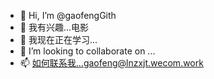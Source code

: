 - 👋 Hi, I’m @gaofengGith
- 👀 我有兴趣...电影
- 🌱 我现在正在学习...
- 💞️ I’m looking to collaborate on ...
- 📫 如何联系我...gaofeng@lnzxjt.wecom.work
<!---
gaofengGith/gaofengGith is a ✨ special ✨ repository because its `README.md` (this file) appears on your GitHub profile.
You can click the Preview link to take a look at your changes.
--->

